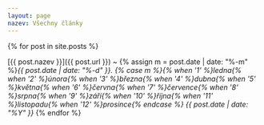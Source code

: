 ```yaml
---
layout: page
nazev: Všechny články
---
```


{% for post in site.posts %}

[{{ post.nazev }}]({{ post.url }}) ~ {% assign m = post.date | date: "%-m" %}_{{ post.date | date: "%-d" }}. {% case m %}{% when '1' %}ledna{% when '2' %}února{% when '3' %}března{% when '4' %}dubna{% when '5' %}května{% when '6' %}června{% when '7' %}července{% when '8' %}srpna{% when '9' %}září{% when '10' %}října{% when '11' %}listopadu{% when '12' %}prosince{% endcase %} {{ post.date | date: "%Y" }}_
{% endfor %}